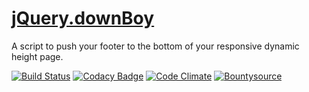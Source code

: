 # [jQuery.downBoy](https://github.com/eustasy/jquery.downboy)

A script to push your footer to the bottom of your responsive dynamic height page.

[![Build Status](https://travis-ci.org/eustasy/vanilla.downBoy.svg?branch=master)](https://travis-ci.org/eustasy/vanilla.downBoy)
[![Codacy Badge](https://api.codacy.com/project/badge/Grade/f5ec05567b2c433ead6cda8cbf92d12e)](https://www.codacy.com/app/lewisgoddard/vanilla-downBoy?utm_source=github.com&amp;utm_medium=referral&amp;utm_content=eustasy/vanilla.downBoy&amp;utm_campaign=Badge_Grade)
[![Code Climate](https://codeclimate.com/github/eustasy/vanilla.downboy/badges/gpa.svg)](https://codeclimate.com/github/eustasy/vanilla.downboy)
[![Bountysource](https://www.bountysource.com/badge/tracker?tracker_id=20500273)](https://www.bountysource.com/teams/eustasy/issues?tracker_ids=20500273)
